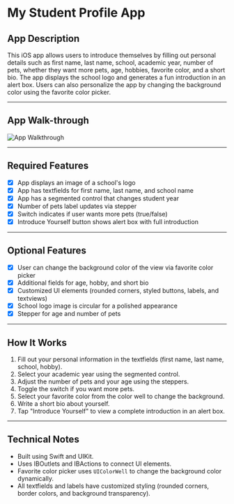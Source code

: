 # My Student Profile App

## App Description
This iOS app allows users to introduce themselves by filling out personal details such as first name, last name, school, academic year, number of pets, whether they want more pets, age, hobbies, favorite color, and a short bio. The app displays the school logo and generates a fun introduction in an alert box. Users can also personalize the app by changing the background color using the favorite color picker.

---

## App Walk-through

![App Walkthrough](codepath_prework_ios/Screen%20Recording%202025-08-14%20at%2010.gif)

---

## Required Features
- [x] App displays an image of a school's logo
- [x] App has textfields for first name, last name, and school name
- [x] App has a segmented control that changes student year
- [x] Number of pets label updates via stepper
- [x] Switch indicates if user wants more pets (true/false)
- [x] Introduce Yourself button shows alert box with full introduction

---

## Optional Features
- [x] User can change the background color of the view via favorite color picker
- [x] Additional fields for age, hobby, and short bio
- [x] Customized UI elements (rounded corners, styled buttons, labels, and textviews)
- [x] School logo image is circular for a polished appearance
- [x] Stepper for age and number of pets

---

## How It Works
1. Fill out your personal information in the textfields (first name, last name, school, hobby).
2. Select your academic year using the segmented control.
3. Adjust the number of pets and your age using the steppers.
4. Toggle the switch if you want more pets.
5. Select your favorite color from the color well to change the background.
6. Write a short bio about yourself.
7. Tap "Introduce Yourself" to view a complete introduction in an alert box.

---

## Technical Notes
- Built using Swift and UIKit.
- Uses IBOutlets and IBActions to connect UI elements.
- Favorite color picker uses `UIColorWell` to change the background color dynamically.
- All textfields and labels have customized styling (rounded corners, border colors, and background transparency).
